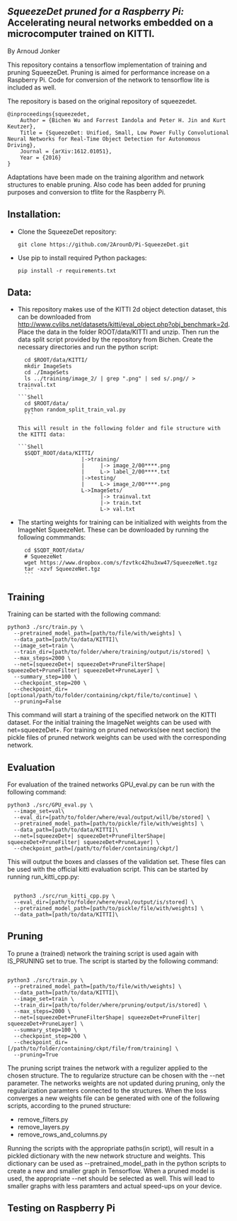 ## _SqueezeDet pruned for a Raspberry Pi:_ Accelerating neural networks embedded on a microcomputer trained on KITTI.
By Arnoud Jonker

This repository contains a tensorflow implementation of training and pruning SqueezeDet. Pruning is aimed for performance increase on a Raspberry Pi. Code for conversion of the network to tensorflow lite is included as well.

The repository is based on the original repository of squeezedet.

    @inproceedings{squeezedet,
        Author = {Bichen Wu and Forrest Iandola and Peter H. Jin and Kurt Keutzer},
        Title = {SqueezeDet: Unified, Small, Low Power Fully Convolutional Neural Networks for Real-Time Object Detection for Autonomous Driving},
        Journal = {arXiv:1612.01051},
        Year = {2016}
    }


Adaptations have been made on the training algorithm and network structures to enable pruning. Also code has been added for pruning purposes and conversion to tflite for the Raspberry Pi.

## Installation:

- Clone the SqueezeDet repository:

  ```Shell
  git clone https://github.com/2ArounD/Pi-SqueezeDet.git
  ```


- Use pip to install required Python packages:

    ```Shell
    pip install -r requirements.txt
    ```

## Data:

- This repository makes use of the KITTI 2d object detection dataset, this can be downloaded from http://www.cvlibs.net/datasets/kitti/eval_object.php?obj_benchmark=2d. Place the data in the folder ROOT/data/KITTI and unzip. Then run the data split script provided by the repository from Bichen. Create the necessary directories and run the python script:

    ```Shell
      cd $ROOT/data/KITTI/
      mkdir ImageSets
      cd ./ImageSets
      ls ../training/image_2/ | grep ".png" | sed s/.png// > trainval.txt
      ```
    ```Shell
      cd $ROOT/data/
      python random_split_train_val.py
      ```

    This will result in the following folder and file structure with the KITTI data:

    ```Shell
      $SQDT_ROOT/data/KITTI/
                        |->training/
                        |     |-> image_2/00****.png
                        |     L-> label_2/00****.txt
                        |->testing/
                        |     L-> image_2/00****.png
                        L->ImageSets/
                              |-> trainval.txt
                              |-> train.txt
                              L-> val.txt
  ```

- The starting weights for training can be initialized with weights from the ImageNet SqueezeNet. These can be downloaded by running the following commmands:

    ```Shell
      cd $SQDT_ROOT/data/
      # SqueezeNet
      wget https://www.dropbox.com/s/fzvtkc42hu3xw47/SqueezeNet.tgz
      tar -xzvf SqueezeNet.tgz
      ```

## Training

Training can be started with the following command:

```Shell
python3 ./src/train.py \
  --pretrained_model_path=[path/to/file/with/weights] \
  --data_path=[path/to/data/KITTI]\
  --image_set=train \
  --train_dir=[path/to/folder/where/training/output/is/stored] \
  --max_steps=2000 \
  --net=[squeezeDet+| squeezeDet+PruneFilterShape| squeezeDet+PruneFilter| squeezeDet+PruneLayer] \
  --summary_step=100 \
  --checkpoint_step=200 \
  --checkpoint_dir=[optional/path/to/folder/containing/ckpt/file/to/continue] \
  --pruning=False
  ```
This command will start a training of the specified network on the KITTI dataset. For the initial training the ImageNet weights can be used with net=squeezeDet+. For training on pruned networks(see next section) the pickle files of pruned network weights can be used with the corresponding network.

## Evaluation

For evaluation of the trained networks GPU_eval.py can be run with the following command:

```Shell
python3 ./src/GPU_eval.py \
  --image_set=val\
  --eval_dir=[path/to/folder/where/eval/output/will/be/stored] \
  --pretrained_model_path=[path/to/pickle/file/with/weights] \
  --data_path=[path/to/data/KITTI]\
  --net=[squeezeDet+| squeezeDet+PruneFilterShape| squeezeDet+PruneFilter| squeezeDet+PruneLayer] \
  --checkpoint_path=[/path/to/folder/containing/ckpt/]
  ```

  This will output the boxes and classes of the validation set. These files can be used with the official kitti evaluation script. This can be started by running run_kitti_cpp.py:

```Shell

  python3 ./src/run_kitti_cpp.py \
  --eval_dir=[path/to/folder/where/eval/output/is/stored] \
  --pretrained_model_path=[path/to/pickle/file/with/weights] \
  --data_path=[path/to/data/KITTI]\
  ```


## Pruning

To prune a (trained) network the training script is used again with IS_PRUNING set to true. The script is started by the following command:

```Shell

python3 ./src/train.py \
  --pretrained_model_path=[path/to/file/with/weights] \
  --data_path=[path/to/data/KITTI]\
  --image_set=train \
  --train_dir=[path/to/folder/where/pruning/output/is/stored] \
  --max_steps=2000 \
  --net=[squeezeDet+PruneFilterShape| squeezeDet+PruneFilter| squeezeDet+PruneLayer] \
  --summary_step=100 \
  --checkpoint_step=200 \
  --checkpoint_dir=[/path/to/folder/containing/ckpt/file/from/training] \
  --pruning=True
```

The pruning script traines the network with a regulizer applied to the chosen structure. The to regularize structure can be chosen with the --net parameter. The networks weights are not updated during pruning, only the regularization paramters connected to the structures. When the loss converges a new weights file can be generated with one of the following scripts, according to the pruned structure:

- remove_filters.py
- remove_layers.py
- remove_rows_and_columns.py

Running the scripts with the appropriate paths(in script), will result in a pickled dictionary with the new network structure and weights. This dictionary can be used as --pretrained_model_path in the python scripts to create a new and smaller graph in Tensorflow. When a pruned model is used, the appropriate --net should be selected as well. This will lead to smaller graphs with less paramters and actual speed-ups on your device.


## Testing on Raspberry Pi





